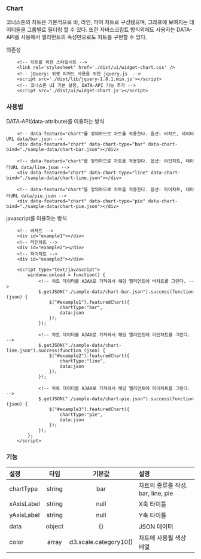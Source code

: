 <!--
layout: 'post'
section: 'Cornerstone Framework'
title: '차트'
outline: '코너스톤의 차트은 기본적으로 바, 라인, 파이 차트로 구성됐으며, 그래프에 보여지는 데이터들을 그룹별로 필터링 할 수 있다. 또한 자바스크립트 방식외에도 사용자는 DATA-API를 사용해서 엘리먼트의 속성만으로도 차트를 구현할 수 있다. DATA-API(data-attribute)를 이용하는 방식. javascript를 이용하는 방식...'
date: '2012-11-16'
tagstr: 'widget'
order: '[4, 4, 5]'
thumbnail: '4.4.05.chart.png'
-->

### Chart

코너스톤의 차트은 기본적으로 바, 라인, 파이 차트로 구성됐으며, 그래프에 보여지는 데이터들을 그룹별로 필터링 할 수 있다. 또한 자바스크립트 방식외에도
사용자는 DATA-API를 사용해서 엘리먼트의 속성만으로도 차트를 구현할 수 있다.

의존성

```
	<!-- 차트를 위한 스타일시트 -->
    <link rel='stylesheet' href='./dist/ui/widget-chart.css' />
	<!-- jQuery: 위젯 피처드 사용을 위한 jquery.js  -->
    <script src='./dist/lib/jquery-1.8.1.min.js'></script>
	<!-- 코너스톤 UI 기본 설정, DATA-API 기능 추가 -->
    <script src='./dist/ui/widget-chart.js'></script>
```

### 사용법

DATA-API(data-attribute)를 이용하는 방식

``` cm
	<!-- data-featurd="chart"를 정의하므로 차트를 적용한다. 옵션: 바차트, 데이터URL data/bar.json -->
    <div data-featured="chart" data-chart-type="bar" data-chart-bind="./sample-data/chart-bar.json"></div>

	<!-- data-featurd="chart"를 정의하므로 차트를 적용한다. 옵션: 라인차트, 데이터URL data/line.json -->    
    <div data-featured="chart" data-chart-type="line" data-chart-bind="./sample-data/chart-line.json"></div>
    
	<!-- data-featurd="chart"를 정의하므로 차트를 적용한다. 옵션: 파이차트, 데이터URL data/pie.json -->
    <div data-featured="chart" data-chart-type="pie" data-chart-bind="./sample-data/chart-pie.json"></div>
```

javascript를 이용하는 방식

``` cm
	<!-- 바차트 -->
    <div id="example1"></div>
    <!-- 라인차트 -->
    <div id="example2"></div>
	<!-- 파이차트 -->
    <div id="example3"></div>
    
    <script type="text/javascript">
        windonw.onload = function() {
            <!-- 차트 데이터를 AJAX로 가져와서 해당 엘리먼트에 바차트를 그린다. -->
            $.getJSON("./sample-data/chart-bar.json").success(function (json) {
                $("#example1").featuredChart({
                    chartType:"bar",
                    data:json
                });
            });

            <!-- 차트 데이터를 AJAX로 가져와서 해당 엘리먼트에 라인차트를 그린다. -->
            $.getJSON("./sample-data/chart-line.json").success(function (json) {
                $("#example2").featuredChart({
                    chartType:"line",
                    data:json
                });
            });

            <!-- 차트 데이터를 AJAX로 가져와서 해당 엘리먼트에 파이차트를 그린다. -->
            $.getJSON("./sample-data/chart-pie.json").success(function (json) {
                $("#example3").featuredChart({
                    chartType:"pie",
                    data:json
                });
            });
        };
    </script>
```

### 기능

설정 | 타입 | 기본값 | 설명
:-- | :-: | :-: | :--
chartType | string | bar | 차트의 종류를 작성. bar, line, pie
xAxisLabel | string | null | X축 타이틀
yAxisLabel | string | null | Y축 타이틀
data | object | {} | JSON 데이터 
color | array | d3.scale.category10() | 차트에 사용될 색상 배열

